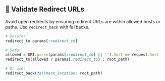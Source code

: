 ## 🔄 Validate Redirect URLs

Avoid open redirects by ensuring redirect URLs are within allowed hosts or paths. Use `redirect_back` with fallbacks.

```ruby
# Unsafe:
redirect_to params[:redirect_to]

# Safe:
allowed = URI.parse(params[:redirect_to] || '').host == request.host
redirect_to(allowed ? params[:redirect_to] : root_path)

# Or use:
redirect_back(fallback_location: root_path)
```
